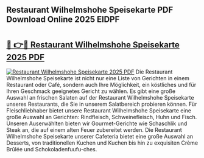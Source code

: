## Restaurant Wilhelmshohe Speisekarte PDF Download Online 2025 ElDPF

# <h2><a href="http://gc97eoo.nevu.top/?p=Restaurant+Wilhelmshohe+Speisekarte">🔗 👉🔴 Restaurant Wilhelmshohe Speisekarte 2025 PDF</a></h2>

[![Restaurant Wilhelmshohe Speisekarte 2025 PDF](https://i.imgur.com/dBaPXMq.png)](http://gc97eoo.nevu.top/?p=Restaurant+Wilhelmshohe+Speisekarte)
Die Restaurant Wilhelmshohe Speisekarte ist nicht nur eine Liste von Gerichten in einem Restaurant oder Café, sondern auch Ihre Möglichkeit, ein köstliches und für Ihren Geschmack geeignetes Gericht zu wählen. Es gibt eine große Auswahl an frischen Salaten auf der Restaurant Wilhelmshohe Speisekarte unseres Restaurants, die Sie in unserem Salatbereich probieren können. Für Fleischliebhaber bietet unsere Restaurant Wilhelmshohe Speisekarte eine große Auswahl an Gerichten: Rindfleisch, Schweinefleisch, Huhn und Fisch. Unseren Auserwählten bieten wir Gourmet-Gerichte wie Schaschlik und Steak an, die auf einem alten Feuer zubereitet werden. Die Restaurant Wilhelmshohe Speisekarte unserer Cafeteria bietet eine große Auswahl an Desserts, von traditionellen Kuchen und Kuchen bis hin zu exquisiten Crème Brûlée und Schokoladenfuufu-ches.
